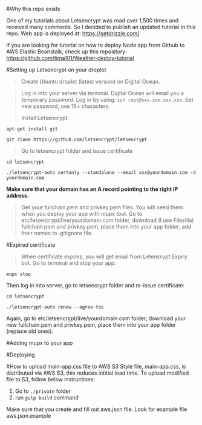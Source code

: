 #Why this repo exists

One of my tutorials about Letsencrypt was read over 1,500 times and received many comments. So I decided to publish an updated tutorial in this repo. Web app is deployed at: https://getdrizzle.com/

If you are looking for tutorial on how to deploy Node app from Github to AWS Elastic Beanstalk, check up this repository:
https://github.com/tima101/Weather-deploy-tutorial

#Setting up Letsencrypt on your droplet

>Create Ubuntu droplet (latest version) on Digital Ocean.

>Log in into your server via terminal. Digital Ocean will email you a temporary password.
Log in by using: `ssh root@xxx.xxx.xxx.xxx`. Set new password, use 16+ characters.

>Install Letsencrypt

`apt-get install git`

`git clone https://github.com/letsencrypt/letsencrypt`

>Go to letsencrypt folder and issue certificate

`cd letsencrypt`

`./letsencrypt-auto certonly --standalone --email xxx@yourdomain.com -d yourdomain.com`

**Make sure that your domain has an A record pointing to the right IP address.**

>Get your fullchain.pem and privkey.pem files. You will need them when you deploy your app with mupx tool. Go to etc/letsencrypt/live/yourdomain.com folder, download (I use Filezilla) fullchain.pem and privkey.pem, place them into your app folder, add their names to .gitignore file.

#Expired certificate

>When certificate expires, you will get email from Letencrypt Expiry bot. Go to terminal and stop your app:

`mupx stop`

Then log in into server, go to letsencrypt folder and re-issue certificate:

`cd letsencrypt`

`./letsencrypt-auto renew --agree-tos`

Again, go to etc/letsencrypt/live/yourdomain.com folder, download your new fullchain.pem and privkey.pem, place them into your app folder (replace old ones).



#Adding mupx to your app






#Deploying




#How to upload main-app.css file to AWS S3
Style file, main-app.css, is distributed via AWS S3, this reduces intitial load time.
To upload modified file to S3, follow below instructions:

1. Go to `./private` folder
2. run `gulp build` command

Make sure that you create and fill out aws.json file. Look for example file aws.json.example
